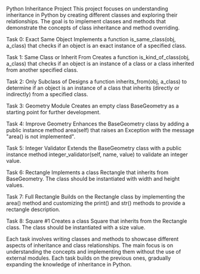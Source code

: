 Python Inheritance Project
This project focuses on understanding inheritance in Python by creating different classes and exploring their relationships. The goal is to implement classes and methods that demonstrate the concepts of class inheritance and method overriding.

Task 0: Exact Same Object
Implements a function is_same_class(obj, a_class) that checks if an object is an exact instance of a specified class.

Task 1: Same Class or Inherit From
Creates a function is_kind_of_class(obj, a_class) that checks if an object is an instance of a class or a class inherited from another specified class.

Task 2: Only Subclass of
Designs a function inherits_from(obj, a_class) to determine if an object is an instance of a class that inherits (directly or indirectly) from a specified class.

Task 3: Geometry Module
Creates an empty class BaseGeometry as a starting point for further development.

Task 4: Improve Geometry
Enhances the BaseGeometry class by adding a public instance method area(self) that raises an Exception with the message "area() is not implemented".

Task 5: Integer Validator
Extends the BaseGeometry class with a public instance method integer_validator(self, name, value) to validate an integer value.

Task 6: Rectangle
Implements a class Rectangle that inherits from BaseGeometry. The class should be instantiated with width and height values.

Task 7: Full Rectangle
Builds on the Rectangle class by implementing the area() method and customizing the print() and str() methods to provide a rectangle description.

Task 8: Square #1
Creates a class Square that inherits from the Rectangle class. The class should be instantiated with a size value.

Each task involves writing classes and methods to showcase different aspects of inheritance and class relationships. The main focus is on understanding the concepts and implementing them without the use of external modules. Each task builds on the previous ones, gradually expanding the knowledge of inheritance in Python.




